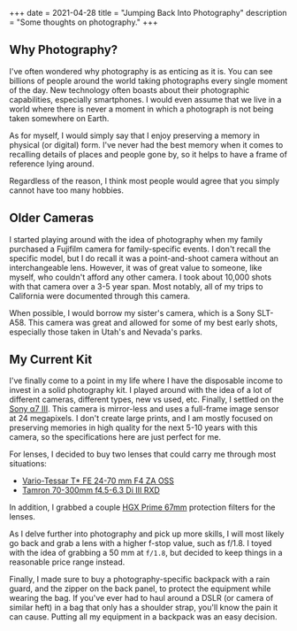 +++
date = 2021-04-28
title = "Jumping Back Into Photography"
description = "Some thoughts on photography."
+++

## Why Photography?

I've often wondered why photography is as enticing as it is. You can
see billions of people around the world taking photographs every single
moment of the day. New technology often boasts about their photographic
capabilities, especially smartphones. I would even assume that we live
in a world where there is never a moment in which a photograph is not
being taken somewhere on Earth.

As for myself, I would simply say that I enjoy preserving a memory in
physical (or digital) form. I've never had the best memory when it
comes to recalling details of places and people gone by, so it helps to
have a frame of reference lying around.

Regardless of the reason, I think most people would agree that you
simply cannot have too many hobbies.

## Older Cameras

I started playing around with the idea of photography when my family
purchased a Fujifilm camera for family-specific events. I don't recall
the specific model, but I do recall it was a point-and-shoot camera
without an interchangeable lens. However, it was of great value to
someone, like myself, who couldn't afford any other camera. I took
about 10,000 shots with that camera over a 3-5 year span. Most notably,
all of my trips to California were documented through this camera.

When possible, I would borrow my sister's camera, which is a Sony
SLT-A58. This camera was great and allowed for some of my best early
shots, especially those taken in Utah's and Nevada's parks.

## My Current Kit

I've finally come to a point in my life where I have the disposable
income to invest in a solid photography kit. I played around with the
idea of a lot of different cameras, different types, new vs used, etc.
Finally, I settled on the [Sony α7
III](https://en.wikipedia.org/wiki/Sony_%CE%B17_III). This camera is
mirror-less and uses a full-frame image sensor at 24 megapixels. I
don't create large prints, and I am mostly focused on preserving
memories in high quality for the next 5-10 years with this camera, so
the specifications here are just perfect for me.

For lenses, I decided to buy two lenses that could carry me through most
situations:

-   [Vario-Tessar T\* FE 24-70 mm F4 ZA
    OSS](https://electronics.sony.com/imaging/lenses/full-frame-e-mount/p/sel2470z)
-   [Tamron 70-300mm f4.5-6.3 Di III
    RXD](https://www.tamron-usa.com/product/lenses/a047.html)

In addition, I grabbed a couple [HGX Prime
67mm](https://www.promaster.com/Product/6725) protection filters for the
lenses.

As I delve further into photography and pick up more skills, I will most
likely go back and grab a lens with a higher f-stop value, such as
f/1.8. I toyed with the idea of grabbing a 50 mm at `f/1.8`,
but decided to keep things in a reasonable price range instead.

Finally, I made sure to buy a photography-specific backpack with a rain
guard, and the zipper on the back panel, to protect the equipment while
wearing the bag. If you've ever had to haul around a DSLR (or camera of
similar heft) in a bag that only has a shoulder strap, you'll know the
pain it can cause. Putting all my equipment in a backpack was an easy
decision.
